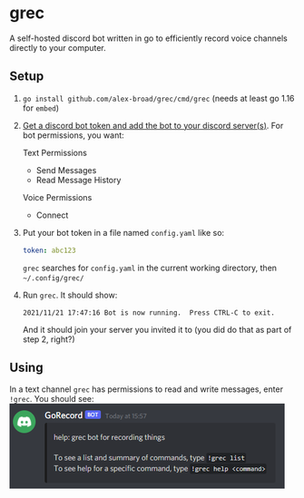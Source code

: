 # grec

A self-hosted discord bot written in go to efficiently record voice channels directly to your computer.

## Setup

1. `go install github.com/alex-broad/grec/cmd/grec` (needs at least go 1.16 for `embed`)
1. [Get a discord bot token and add the bot to your discord server(s)](https://www.writebots.com/discord-bot-token/). For bot permissions, you want:

   Text Permissions
   * Send Messages
   * Read Message History

   Voice Permissions
   * Connect 
1. Put your bot token in a file named `config.yaml` like so:
   ```yaml
   token: abc123
   ```
   `grec` searches for `config.yaml` in the current working directory, then `~/.config/grec/`
1. Run `grec`. It should show:
   ```
   2021/11/21 17:47:16 Bot is now running.  Press CTRL-C to exit.
   ```
   And it should join your server you invited it to (you did do that as part of step 2, right?)

## Using

In a text channel `grec` has permissions to read and write messages, enter `!grec`. You should see:
![Help](./docs/images/help.png)
